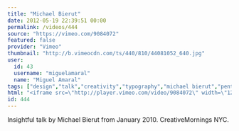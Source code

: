 ```yaml
---
title: "Michael Bierut"
date: 2012-05-19 22:39:51 00:00
permalink: /videos/444
source: "https://vimeo.com/9084072"
featured: false
provider: "Vimeo"
thumbnail: "http://b.vimeocdn.com/ts/440/810/44081052_640.jpg"
user:
  id: 43
  username: "miguelamaral"
  name: "Miguel Amaral"
tags: ["design","talk","creativity","typography","michael bierut","pentagram"]
html: "<iframe src=\"http://player.vimeo.com/video/9084072\" width=\"1280\" height=\"720\" frameborder=\"0\" webkitallowfullscreen mozallowfullscreen allowfullscreen></iframe>"
id: 444
---
```


Insightful talk by Michael Bierut from January 2010.
CreativeMornings NYC.